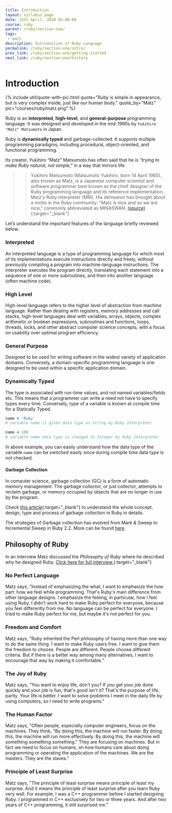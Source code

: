 ```yaml
---
title: Introduction
layout: syllabus_page
date: 15th April, 2020 02:00:00
course: ruby
parent: /ruby/section-one/
tags:
 - matz
description: Introduction of Ruby Language
permalink: /ruby/section-one/intro/
prev_link: /ruby/section-one/getting-started
next_link: /ruby/section-one/history
---
```


# Introduction

{% include util/quote-with-pic.html
    quote="Ruby is simple in appearance, but is very complex inside, just like our human body."
    quote_by="Matz"
    pic="courses/ruby/matz.png"
%}

Ruby is an **interpreted**, **high-level**, and **general-purpose** programming language.
It was designed and developed in the mid-1990s by `Yukihiro "Matz" Matsumoto` in Japan.

Ruby is **dynamically typed** and garbage-collected. It supports multiple programming paradigms, including procedural,
object-oriented, and functional programming.

Its creator, Yukihiro “Matz” Matsumoto has often said that he is _"trying to make Ruby natural, not simple,"_ in a
way that mirrors life.

>> Yukihiro Matsumoto (Matsumoto Yukihiro, born 14 April 1965), also known as Matz, is a Japanese
>> computer scientist and software programmer best known as the chief designer of the Ruby programming language
>> and its reference implementation, Matz's Ruby Interpreter (MRI). His demeanor has brought about a motto in the
>> Ruby community: "Matz is nice and so we are nice," commonly abbreviated as MINASWAN.
[(source)](https://en.wikipedia.org/wiki/Yukihiro_Matsumoto){:target="_blank"}

Let’s understand the important features of the language briefly reviewed
below.

### Interpreted

An interpreted language is a type of programming language for which most of its implementations execute
instructions directly and freely, without previously compiling a program into machine-language instructions. The
interpreter executes the program directly, translating each statement into a sequence of one or more subroutines,
and then into another language (often machine code).

### High Level

High-level language refers to the higher level of abstraction from machine language. Rather than dealing with
registers, memory addresses and call stacks, high-level languages deal with variables, arrays, objects, complex
arithmetic or boolean expressions, subroutines and functions, loops, threads, locks, and other abstract computer
science concepts, with a focus on usability over optimal program efficiency.

### General Purpose

Designed to be used for writing software in the widest variety of application domains. Conversely, a
domain-specific programming language is one designed to be used within a specific application domain.

### Dynamically Typed

The type is associated with run-time values, and not named variables/fields etc. This means that a programmer can
write a need not have to specify types every time. Conversely, type of a variable is known at compile time for a
Statically Typed.

```ruby
name = 'Ruby'
# variable name is given data type as String by Ruby Interpreter

name = 100
# variable name data type is changed to Integer by Ruby Interpreter
```

In above example, you can easily understand how the data type of the variable `name` can be switched easily
since during compile time data type is not checked.

#### Garbage Collection

In computer science, garbage collection (GC) is a form of automatic memory management. The garbage collector, or
just collector, attempts to reclaim garbage, or memory occupied by objects that are no longer in use by the
program.

Check [this article](https://ruby-hacking-guide.github.io/gc.html){:target="_blank"} to understand the whole
concept, design, type and process of garbage collection in Ruby in details.

The strategies of Garbage collection has evolved from Mark & Sweep to Incremental Sweep in Ruby 2.2. More can be
found [here](https://blog.heroku.com/incremental-gc).

## Philosophy of Ruby

In an interview Matz discussed the _Philosophy of Ruby_ where he described why he designed Ruby.
[Click here for full interview.](https://www.artima.com/intv/ruby.html){:target="_blank"}

### No Perfect Language

Matz says, "Instead of emphasizing the what, I want to emphasize the how part: how
we feel while programming. That's Ruby's main difference from other
language designs. I emphasize the feeling, in particular, how I feel
using Ruby. I didn't work hard to make Ruby perfect for everyone,
because you feel differently from me. No language can be perfect for
everyone. I tried to make Ruby perfect for me, but maybe it's not
perfect for you.

### Freedom and Comfort

Matz says, "Ruby inherited the Perl philosophy of having more than one way to do
the same thing. I want to make Ruby users free. I want to give them the
freedom to choose. People are different. People choose different
criteria. But if there is a better way among many alternatives, I want
to encourage that way by making it comfortable."

### The Joy of Ruby

Matz says, "You want to enjoy life, don't you? If you get your job done quickly and
your job is fun, that's good isn't it?  That's the purpose of life,
partly. Your life is better.  I want to solve problems I meet in the
daily life by using computers, so I need to write programs."

### The Human Factor

Matz says, "Often people, especially computer engineers, focus on the machines.
They think, "By doing this, the machine will run faster. By doing
this, the machine will run more effectively. By doing this, the
machine will something something something." They are focusing on
machines. But in fact we need to focus on humans, on how humans care
about doing programming or operating the application of the machines.
We are the masters. They are the slaves."

### Principle of Least Surprise

Matz says, "The principle of least surprise means principle of least my surprise.
And it means the principle of least surprise after you learn Ruby very
well. For example, I was a C++ programmer before I started designing
Ruby. I programmed in C++ exclusively for two or three years. And after
two years of C++ programming, it still surprised me."
